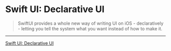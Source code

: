 # Swift UI: Declarative UI

> SwiftUI provides a whole new way of writing UI on iOS - declaratively - letting you tell the system what you want instead of how to make it.

---

[Swift UI: Declarative UI](https://www.raywenderlich.com/3779270-swift-ui-declarative-ui)
